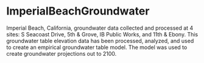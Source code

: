 # ImperialBeachGroundwater
Imperial Beach, California, groundwater data collected and processed at 4 sites: S Seacoast Drive, 5th &amp; Grove, IB Public Works, and 11th &amp; Ebony. This groundwater table elevation data has been processed, analyzed, and used to create an empirical groundwater table model. The model was used to create groundwater projections out to 2100.
